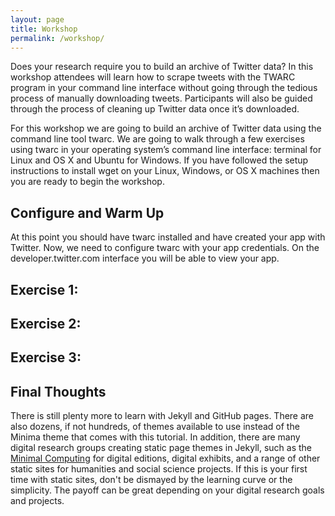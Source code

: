 ```yaml
---
layout: page
title: Workshop
permalink: /workshop/
---
```


Does your research require you to build an archive of Twitter data? In this workshop attendees will learn how to scrape tweets with the TWARC program in your command line interface without going through the tedious process of manually downloading tweets. Participants will also be guided through the process of cleaning up Twitter data once it’s downloaded.

For this workshop we are going to build an archive of Twitter data using the command line tool twarc. We are going to walk through a few exercises using twarc in your operating system’s command line interface: terminal for Linux and OS X and Ubuntu for Windows. If you have followed the setup instructions to install wget on your Linux, Windows, or OS X machines then you are ready to begin the workshop.

## Configure and Warm Up
At this point you should have twarc installed and have created your app with Twitter. Now, we need to configure twarc with your app credentials. On the developer.twitter.com interface you will be able to view your app. 

## Exercise 1:


## Exercise 2:


## Exercise 3:


## Final Thoughts
There is still plenty more to learn with Jekyll and GitHub pages. There are also dozens, if not hundreds, of themes available to use instead of the Minima theme that comes with this tutorial. In addition, there are many digital research groups creating static page themes in Jekyll, such as the [Minimal Computing](https://github.com/minicomp) for digital editions, digital exhibits, and a range of other static sites for humanities and social science projects. If this is your first time with static sites, don't be dismayed by the learning curve or the simplicity. The payoff can be great depending on your digital research goals and projects.
